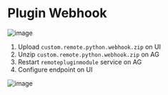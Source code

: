 # Plugin Webhook
![image](https://user-images.githubusercontent.com/40337213/223125054-62b49f14-5f77-4f82-ae98-95d37b2605ba.png)

1) Upload `custom.remote.python.webhook.zip` on UI
3) Unzip  `custom.remote.python.webhook.zip` on AG 
4) Restart `remotepluginmodule` service on AG
5) Configure endpoint on UI 

![image](https://user-images.githubusercontent.com/40337213/223126941-42fe36c4-df67-46ab-89db-3b6b5ad4f06b.png)
